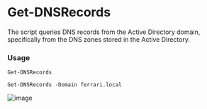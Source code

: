 # Get-DNSRecords
The script queries DNS records from the Active Directory domain, specifically from the DNS zones stored in the Active Directory.

### Usage
```
Get-DNSRecords
```
```
Get-DNSRecords -Domain ferrari.local
```
![image](https://github.com/Leo4j/Get-DNSRecords/assets/61951374/82d3d9e9-43ee-4346-b58b-9eb9075a61f6)
